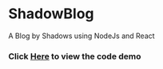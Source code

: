 # ShadowBlog
A Blog by Shadows using NodeJs and React

### Click [Here](https://shrouded-spire-74432.herokuapp.com) to view the code demo
